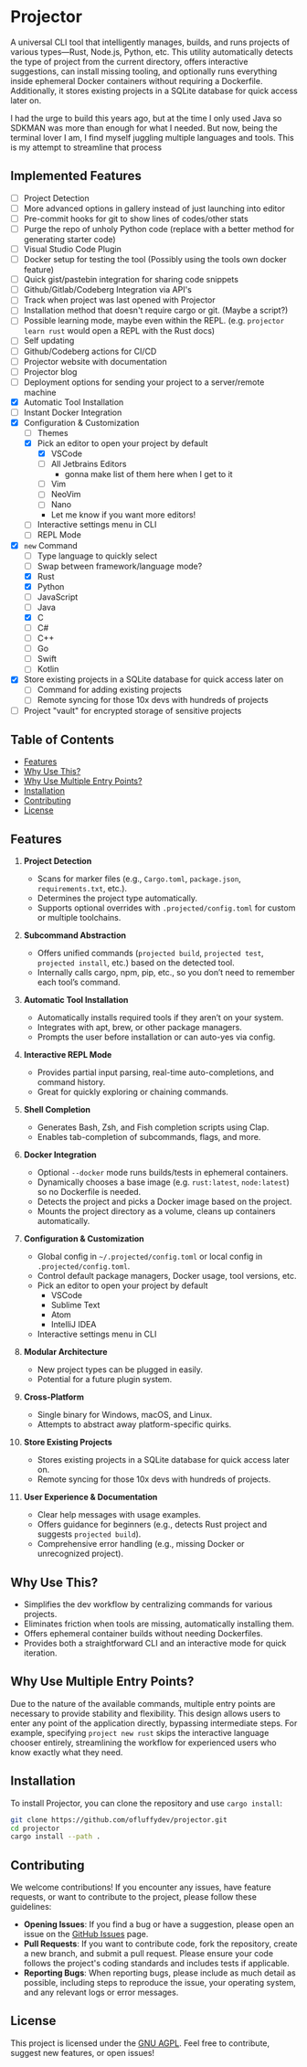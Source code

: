 # Projector

A universal CLI tool that intelligently manages, builds, and runs projects of various types—Rust, Node.js, Python, etc. This utility automatically detects the type of project from the current directory, offers interactive suggestions, can install missing tooling, and optionally runs everything inside ephemeral Docker containers without requiring a Dockerfile. Additionally, it stores existing projects in a SQLite database for quick access later on.

I had the urge to build this years ago, but at the time I only used Java so SDKMAN was more than enough for what I needed. But now, being the terminal lover I am, I find myself juggling multiple languages and tools. This is my attempt to streamline that process

## Implemented Features

- [ ] Project Detection
- [ ] More advanced options in gallery instead of just launching into editor
- [ ] Pre-commit hooks for git to show lines of codes/other stats
- [ ] Purge the repo of unholy Python code (replace with a better method for generating starter code)
- [ ] Visual Studio Code Plugin
- [ ] Docker setup for testing the tool (Possibly using the tools own docker feature)
- [ ] Quick gist/pastebin integration for sharing code snippets
- [ ] Github/Gitlab/Codeberg Integration via API's
- [ ] Track when project was last opened with Projector
- [ ] Installation method that doesn't require cargo or git. (Maybe a script?)
- [ ] Possible learning mode, maybe even within the REPL. (e.g. `projector learn rust` would open a REPL with the Rust docs)
- [ ] Self updating
- [ ] Github/Codeberg actions for CI/CD
- [ ] Projector website with documentation
- [ ] Projector blog
- [ ] Deployment options for sending your project to a server/remote machine
- [x] Automatic Tool Installation
- [ ] Instant Docker Integration
- [x] Configuration & Customization
  - [ ] Themes
  - [x] Pick an editor to open your project by default
    - [x] VSCode
    - [ ] All Jetbrains Editors
      - gonna make list of them here when I get to it
    - [ ] Vim
    - [ ] NeoVim
    - [ ] Nano
    - Let me know if you want more editors!
  - [ ] Interactive settings menu in CLI
  - [ ] REPL Mode
- [x] `new` Command
  - [ ] Type language to quickly select
  - [ ] Swap between framework/language mode?
  - [x] Rust
  - [x] Python
  - [ ] JavaScript
  - [ ] Java
  - [x] C
  - [ ] C#
  - [ ] C++
  - [ ] Go
  - [ ] Swift
  - [ ] Kotlin
- [x] Store existing projects in a SQLite database for quick access later on
  - [ ] Command for adding existing projects
  - [ ] Remote syncing for those 10x devs with hundreds of projects
- [ ] Project "vault" for encrypted storage of sensitive projects

## Table of Contents

- [Features](#features)
- [Why Use This?](#why-use-this)
- [Why Use Multiple Entry Points?](#why-use-multiple-entry-points)
- [Installation](#installation)
- [Contributing](#contributing)
- [License](#license)

## Features

1. **Project Detection**

   - Scans for marker files (e.g., `Cargo.toml`, `package.json`, `requirements.txt`, etc.).
   - Determines the project type automatically.
   - Supports optional overrides with `.projected/config.toml` for custom or multiple toolchains.

2. **Subcommand Abstraction**

   - Offers unified commands (`projected build`, `projected test`, `projected install`, etc.) based on the detected tool.
   - Internally calls cargo, npm, pip, etc., so you don’t need to remember each tool’s command.

3. **Automatic Tool Installation**

   - Automatically installs required tools if they aren’t on your system.
   - Integrates with apt, brew, or other package managers.
   - Prompts the user before installation or can auto-yes via config.

4. **Interactive REPL Mode**

   - Provides partial input parsing, real-time auto-completions, and command history.
   - Great for quickly exploring or chaining commands.

5. **Shell Completion**

   - Generates Bash, Zsh, and Fish completion scripts using Clap.
   - Enables tab-completion of subcommands, flags, and more.

6. **Docker Integration**

   - Optional `--docker` mode runs builds/tests in ephemeral containers.
   - Dynamically chooses a base image (e.g. `rust:latest`, `node:latest`) so no Dockerfile is needed.
   - Detects the project and picks a Docker image based on the project.
   - Mounts the project directory as a volume, cleans up containers automatically.

7. **Configuration & Customization**

   - Global config in `~/.projected/config.toml` or local config in `.projected/config.toml`.
   - Control default package managers, Docker usage, tool versions, etc.
   - Pick an editor to open your project by default
     - VSCode
     - Sublime Text
     - Atom
     - IntelliJ IDEA
   - Interactive settings menu in CLI

8. **Modular Architecture**

   - New project types can be plugged in easily.
   - Potential for a future plugin system.

9. **Cross-Platform**

   - Single binary for Windows, macOS, and Linux.
   - Attempts to abstract away platform-specific quirks.

10. **Store Existing Projects**

    - Stores existing projects in a SQLite database for quick access later on.
    - Remote syncing for those 10x devs with hundreds of projects.

11. **User Experience & Documentation**
    - Clear help messages with usage examples.
    - Offers guidance for beginners (e.g., detects Rust project and suggests `projected build`).
    - Comprehensive error handling (e.g., missing Docker or unrecognized project).

## Why Use This?

- Simplifies the dev workflow by centralizing commands for various projects.
- Eliminates friction when tools are missing, automatically installing them.
- Offers ephemeral container builds without needing Dockerfiles.
- Provides both a straightforward CLI and an interactive mode for quick iteration.

## Why Use Multiple Entry Points?

Due to the nature of the available commands, multiple entry points are necessary to provide stability and flexibility. This design allows users to enter any point of the application directly, bypassing intermediate steps. For example, specifying `project new rust` skips the interactive language chooser entirely, streamlining the workflow for experienced users who know exactly what they need.

## Installation

To install Projector, you can clone the repository and use `cargo install`:

```sh
git clone https://github.com/ofluffydev/projector.git
cd projector
cargo install --path .
```

## Contributing

We welcome contributions! If you encounter any issues, have feature requests, or want to contribute to the project, please follow these guidelines:

- **Opening Issues**: If you find a bug or have a suggestion, please open an issue on the [GitHub Issues](https://github.com/ofluffydev/projector/issues) page.
- **Pull Requests**: If you want to contribute code, fork the repository, create a new branch, and submit a pull request. Please ensure your code follows the project's coding standards and includes tests if applicable.
- **Reporting Bugs**: When reporting bugs, please include as much detail as possible, including steps to reproduce the issue, your operating system, and any relevant logs or error messages.

## License

This project is licensed under the [GNU AGPL](LICENSE). Feel free to contribute, suggest new features, or open issues!
